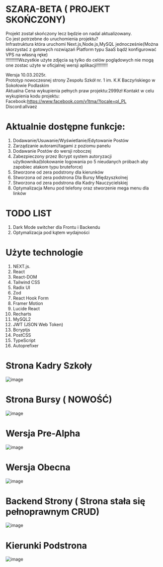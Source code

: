 # SZARA-BETA ( PROJEKT SKOŃCZONY)
Projekt został skończony lecz będzie on nadal aktualizowany.<br>
Co jest potrzebne do uruchomienia projektu?<br>
Infrastruktura która uruchomi Next.js,Node.js,MySQL jednocześnie(Można skorzystać z gotowych rozwiązań Platform typu SaaS bądź konfigurować VPS na własną ręke)<br>
!!!!!!!!!!Wszystkie użyte zdjęcia są tylko do celów poglądowych nie mogą one zostac użyte w oficjalnej wersji aplikacji!!!!!!!!!

Wersja 10.03.2025r.<br>
Prototyp nowoczesnej strony Zespołu Szkół nr. 1 im. K.K Baczyńskiego w Sokołowie Podlaskim<br>
Aktualna Cena wykupienia pełnych praw projektu:2999zł
Kontakt w celu wykupienia kodu projektu:<br>
Facebook:https://www.facebook.com/v1tma/?locale=pl_PL <br>
Discord:allvaez
# Aktualnie dostępne funkcje:
1. Dodawanie/Usuwanie/Wyświetlanie/Edytowanie Postów
2. Zarządzanie autorami/tagami z poziomu panelu
3. Dodawanie Postów do wersji roboczej
4. Zabezpieczony przez Bcrypt system autoryzacji użytkownika(blokowanie logowania po 5 nieudanych próbach aby zapobiec atakom typu bruteforce)
5. Stworzone od zera podstrony dla kierunków
6. Stworzona od zera podstrona Dla Bursy Międzyszkolnej
7. Stworzona od zera podstrona dla Kadry Nauczycielskiej
8. Optymalizacja Menu pod telefony oraz stworzenie mega menu dla linków
# TODO LIST
1. Dark Mode switcher dla Frontu i Backendu
2. Optymalizacja pod kątem wydajności
# Użyte technologie
1. NEXT.js.
2. React
3. React-DOM
4. Tailwind CSS
5. Radix UI
6. Zod
7. React Hook Form
8. Framer Motion
9. Lucide React
10. Recharts
11. MySQL2
12. JWT (JSON Web Token)
13. Bcryptjs
14. PostCSS
15. TypeScript
16. Autoprefixer
# Strona Kadry Szkoły
![image](https://github.com/user-attachments/assets/7f0d3e27-a5e9-4611-8d5d-0dfec6423b62)

# Strona Bursy ( NOWOŚĆ)
![image](https://github.com/user-attachments/assets/740323a3-51d2-4bd2-b218-9ac4ce09aa64)
# Wersja Pre-Alpha
![image](https://github.com/user-attachments/assets/58b4c57b-24f5-4501-a7e8-459ffddce3a5)
# Wersja Obecna
![image](https://github.com/user-attachments/assets/2c005ddf-ebfe-45bc-8cf1-314e6c92334a)
# Backend Strony ( Strona stała się pełnoprawnym CRUD)
![image](https://github.com/user-attachments/assets/17a2643c-242d-443a-ae6b-9017774f565c)
# Kierunki Podstrona
![image](https://github.com/user-attachments/assets/05e604c9-3cbe-4dde-acbc-e883d6de2e78)
